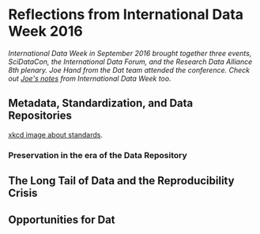 # Reflections from International Data Week 2016

*International Data Week in September 2016 brought together three events, SciDataCon, the International Data Forum, and the Research Data Alliance 8th  plenary. Joe Hand from the Dat team attended the conference. Check out [Joe's  notes](http://LINKME) from International Data Week too.*




## Metadata, Standardization, and Data Repositories

[xkcd image about standards](). 

### Preservation in the era of the Data Repository



## The Long Tail of Data and the Reproducibility Crisis


## Opportunities for Dat
